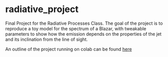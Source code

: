 # radiative_project
Final Project for the Radiative Processes Class.
The goal of the project is to reproduce a toy model for the spectrum of a Blazar, 
with tweakable parameters to show how the emission depends on the properties of the jet and 
its inclination from the line of sight.

An outline of the project running on colab can be found [here](https://colab.research.google.com/drive/1AyK1ziMVhhf6KXTRsbTPu3JsLB648nqB?usp=sharing)
